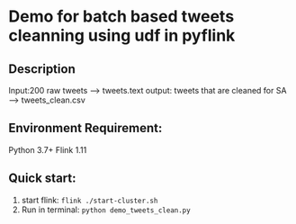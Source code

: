 # Demo for batch based tweets cleanning using udf in pyflink

## Description
Input:200 raw tweets --> tweets.text
output: tweets that are cleaned for SA --> tweets_clean.csv


## Environment Requirement:
Python 3.7+
Flink 1.11

## Quick start:
1. start flink: `flink ./start-cluster.sh`
2. Run in terminal: `python demo_tweets_clean.py`

